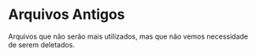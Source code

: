 # Arquivos Antigos
Arquivos que não serão mais utilizados, mas que não vemos necessidade de serem deletados.
